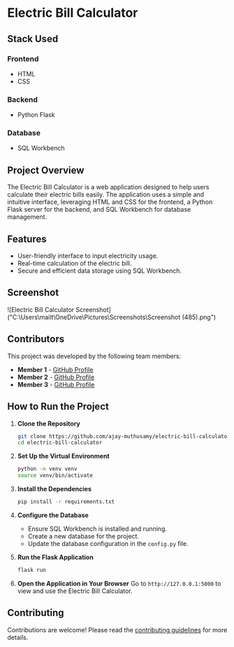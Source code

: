 # Electric Bill Calculator

## Stack Used

### Frontend
- HTML
- CSS

### Backend
- Python Flask

### Database
- SQL Workbench

## Project Overview
The Electric Bill Calculator is a web application designed to help users calculate their electric bills easily. The application uses a simple and intuitive interface, leveraging HTML and CSS for the frontend, a Python Flask server for the backend, and SQL Workbench for database management.

## Features
- User-friendly interface to input electricity usage.
- Real-time calculation of the electric bill.
- Secure and efficient data storage using SQL Workbench.

## Screenshot
![Electric Bill Calculator Screenshot]("C:\Users\mailt\OneDrive\Pictures\Screenshots\Screenshot (485).png")



## Contributors
This project was developed by the following team members:

- **Member 1** - [GitHub Profile](https://github.com/member1)
- **Member 2** - [GitHub Profile](https://github.com/member2)
- **Member 3** - [GitHub Profile](https://github.com/member3)

## How to Run the Project

1. **Clone the Repository**
    ```bash
    git clone https://github.com/ajay-muthusamy/electric-bill-calculator.git
    cd electric-bill-calculator
    ```

2. **Set Up the Virtual Environment**
    ```bash
    python -m venv venv
    source venv/bin/activate  
    ```

3. **Install the Dependencies**
    ```bash
    pip install -r requirements.txt
    ```

4. **Configure the Database**
    - Ensure SQL Workbench is installed and running.
    - Create a new database for the project.
    - Update the database configuration in the `config.py` file.

5. **Run the Flask Application**
    ```bash
    flask run
    ```

6. **Open the Application in Your Browser**
    Go to `http://127.0.0.1:5000` to view and use the Electric Bill Calculator.

## Contributing
Contributions are welcome! Please read the [contributing guidelines](CONTRIBUTING.md) for more details.




